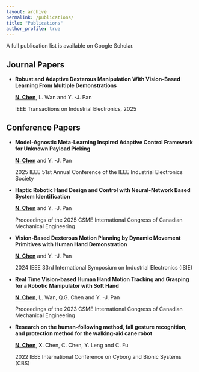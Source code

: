 ```yaml
---
layout: archive
permalink: /publications/
title: "Publications"
author_profile: true
---
```


<p>A full publication list is available on <a href="https://scholar.google.ca/citations?user=LAkiYFAAAAAJ&hl=en" style="text-decoration: none; color: inherit;">Google Scholar</a>.</p>

## Journal Papers

- **Robust and Adaptive Dexterous Manipulation With Vision-Based Learning From Multiple Demonstrations**
  
  **<ins>N. Chen</ins>**, L. Wan and Y. -J. Pan

  IEEE Transactions on Industrial Electronics, 2025


## Conference Papers

- **Model-Agnostic Meta-Learning Inspired Adaptive Control Framework for Unknown Payload Picking**
  
  **<ins>N. Chen</ins>** and Y. -J. Pan

  2025 IEEE 51st Annual Conference of the IEEE Industrial Electronics Society

- **Haptic Robotic Hand Design and Control with Neural-Network Based System Identification**
  
  **<ins>N. Chen</ins>** and Y. -J. Pan

  Proceedings of the 2025 CSME International Congress of Canadian Mechanical Engineering

- **Vision-Based Dexterous Motion Planning by Dynamic Movement Primitives with Human Hand Demonstration**
  
  **<ins>N. Chen</ins>** and Y. -J. Pan

  2024 IEEE 33rd International Symposium on Industrial Electronics (ISIE)

- **Real Time Vision-based Human Hand Motion Tracking and Grasping for a Robotic Manipulator with Soft Hand**
  
  **<ins>N. Chen</ins>**, L. Wan, Q.G. Chen and Y. -J. Pan

  Proceedings of the 2023 CSME International Congress of Canadian Mechanical Engineering

- **Research on the human-following method, fall gesture recognition, and protection method for the walking-aid cane robot**
  
  **<ins>N. Chen</ins>**, X. Chen, C. Chen, Y. Leng and C. Fu

  2022 IEEE International Conference on Cyborg and Bionic Systems (CBS)


